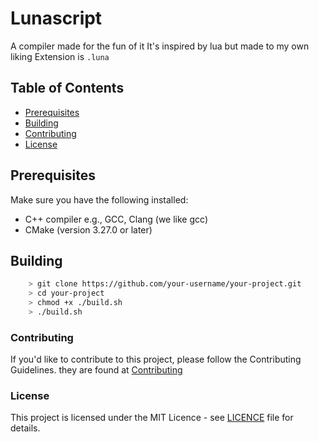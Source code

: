 # Lunascript

A compiler made for the fun of it
It's inspired by lua but made to my own liking
Extension is `.luna`

## Table of Contents

- [Prerequisites](#prerequisites)
- [Building](#building)
- [Contributing](#contributing)
- [License](#license)

## Prerequisites

Make sure you have the following installed:

- C++ compiler e.g., GCC, Clang (we like gcc)
- CMake (version 3.27.0 or later)

## Building
```bash
    > git clone https://github.com/your-username/your-project.git
    > cd your-project
    > chmod +x ./build.sh
    > ./build.sh
```

### Contributing

If you'd like to contribute to this project, please follow the Contributing Guidelines.
they are found at [Contributing](CONTRIBUTING.md)

### License

This project is licensed under the MIT Licence - see [LICENCE](LICENCE) file for details.